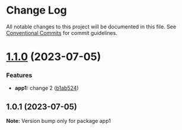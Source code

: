 # Change Log

All notable changes to this project will be documented in this file.
See [Conventional Commits](https://conventionalcommits.org) for commit guidelines.

# [1.1.0](https://github.com/chkalovec-spec/monorepo/compare/app1@1.0.1...app1@1.1.0) (2023-07-05)


### Features

* **app1:** change 2 ([b1ab524](https://github.com/chkalovec-spec/monorepo/commit/b1ab5244754fbcd1f66be620f759e99a875c8ef5))





## 1.0.1 (2023-07-05)

**Note:** Version bump only for package app1
